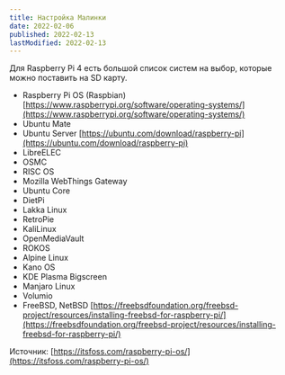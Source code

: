 ```yaml
---
title: Настройка Малинки
date: 2022-02-06
published: 2022-02-13
lastModified: 2022-02-13
---
```


Для Raspberry Pi 4 есть большой список систем на выбор, которые можно поставить на SD карту.

* Raspberry Pi OS (Raspbian) [https://www.raspberrypi.org/software/operating-systems/](https://www.raspberrypi.org/software/operating-systems/)
* Ubuntu Mate
* Ubuntu Server [https://ubuntu.com/download/raspberry-pi](https://ubuntu.com/download/raspberry-pi)
* LibreELEC
* OSMC
* RISC OS
* Mozilla WebThings Gateway
* Ubuntu Core
* DietPi
* Lakka Linux
* RetroPie
* KaliLinux
* OpenMediaVault
* ROKOS
* Alpine Linux
* Kano OS
* KDE Plasma Bigscreen
* Manjaro Linux
* Volumio
* FreeBSD, NetBSD [https://freebsdfoundation.org/freebsd-project/resources/installing-freebsd-for-raspberry-pi/](https://freebsdfoundation.org/freebsd-project/resources/installing-freebsd-for-raspberry-pi/)

Источник: [https://itsfoss.com/raspberry-pi-os/](https://itsfoss.com/raspberry-pi-os/)